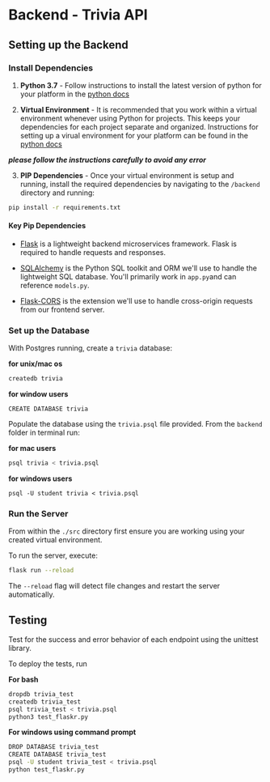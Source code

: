 # Backend - Trivia API

## Setting up the Backend

### Install Dependencies

1. **Python 3.7** - Follow instructions to install the latest version of python for your platform in the [python docs](https://docs.python.org/3/using/unix.html#getting-and-installing-the-latest-version-of-python)

2. **Virtual Environment** - It is  recommended that you work within a virtual environment whenever using Python for projects. This keeps your dependencies for each project separate and organized. Instructions for setting up a virual environment for your platform can be found in the [python docs](https://packaging.python.org/en/latest/guides/installing-using-pip-and-virtual-environments/)

***please follow the instructions carefully to avoid any error***

3. **PIP Dependencies** - Once your virtual environment is setup and running, install the required dependencies by navigating to the `/backend` directory and running:

```bash
pip install -r requirements.txt
```

#### Key Pip Dependencies

- [Flask](http://flask.pocoo.org/) is a lightweight backend microservices framework. Flask is required to handle requests and responses.

- [SQLAlchemy](https://www.sqlalchemy.org/) is the Python SQL toolkit and ORM we'll use to handle the lightweight SQL database. You'll primarily work in `app.py`and can reference `models.py`.

- [Flask-CORS](https://flask-cors.readthedocs.io/en/latest/#) is the extension we'll use to handle cross-origin requests from our frontend server.

### Set up the Database

With Postgres running, create a `trivia` database:

**for unix/mac os**
```bash
createdb trivia
```

**for window users**
```
CREATE DATABASE trivia
```

Populate the database using the `trivia.psql` file provided. From the `backend` folder in terminal run:

**for mac users**
```bash
psql trivia < trivia.psql
```

**for windows users**
```
psql -U student trivia < trivia.psql
```

### Run the Server

From within the `./src` directory first ensure you are working using your created virtual environment.

To run the server, execute:

```bash
flask run --reload
```

The `--reload` flag will detect file changes and restart the server automatically.

## Testing

Test for the success and error behavior of each endpoint using the unittest library.

To deploy the tests, run

**For bash**
```bash
dropdb trivia_test
createdb trivia_test
psql trivia_test < trivia.psql
python3 test_flaskr.py
```

**For windows using command prompt**
```bash
DROP DATABASE trivia_test
CREATE DATABASE trivia_test
psql -U student trivia_test < trivia.psql
python test_flaskr.py
```

